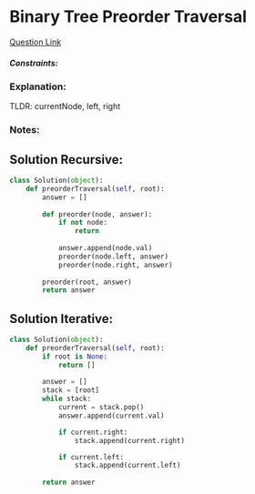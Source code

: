 # Binary Tree Preorder Traversal

[Question Link](https://leetcode.com/explore/learn/card/data-structure-tree/134/traverse-a-tree/928/)  

##### Constraints:

### Explanation:
TLDR: currentNode, left, right

### Notes:


## Solution Recursive:
```Python
class Solution(object):
    def preorderTraversal(self, root):
        answer = []
        
        def preorder(node, answer):
            if not node:
                return
            
            answer.append(node.val)
            preorder(node.left, answer)
            preorder(node.right, answer)
        
        preorder(root, answer)
        return answer    
```

## Solution Iterative:
```Python
class Solution(object):
    def preorderTraversal(self, root):
        if root is None:
            return []
        
        answer = []
        stack = [root]
        while stack:
            current = stack.pop()
            answer.append(current.val)

            if current.right:
                stack.append(current.right)

            if current.left:
                stack.append(current.left)
        
        return answer
```